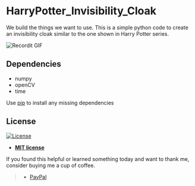 # HarryPotter_Invisibility_Cloak

We build the things we want to use. This is a simple python code to create an invisibility cloak similar to the one shown in Harry Potter series.

![Recordit GIF](sample.gif)

## Dependencies

* numpy
* openCV
* time

Use [pip](https://pypi.python.org/pypi/pip) to install any missing dependencies


## License

[![License](http://img.shields.io/:license-mit-blue.svg?style=flat-square)](http://badges.mit-license.org)

- **[MIT license](http://opensource.org/licenses/mit-license.php)**

If you found this helpful or learned something today and want to thank me, consider buying me a cup of coffee.
>  + [PayPal](https://paypal.me/ashishkrishan1995/2)
